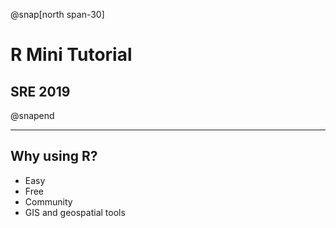 

@snap[north span-30]

# R Mini Tutorial

## SRE 2019


@snapend




---

## Why using R?
  - Easy
  - Free
  - Community
  - GIS and geospatial tools


